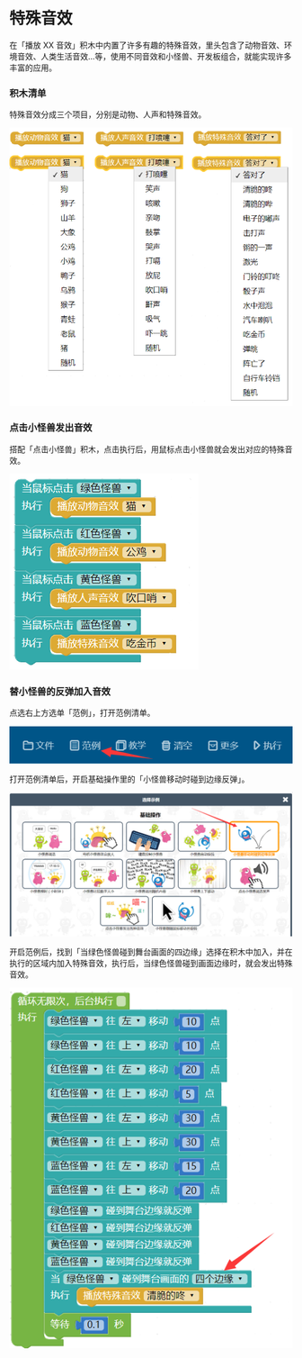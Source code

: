 # 特殊音效

在「播放 XX 音效」积木中内置了许多有趣的特殊音效，里头包含了动物音效、环境音效、人类生活音效...等，使用不同音效和小怪兽、开发板组合，就能实现许多丰富的应用。

### 积木清单

特殊音效分成三个项目，分别是动物、人声和特殊音效。

![](../../../assets/webduino/education_edition/sound/upload_01ae1bf1b04810c7cb106aab9bdabf91.jpg)

### 点击小怪兽发出音效

搭配「点击小怪兽」积木，点击执行后，用鼠标点击小怪兽就会发出对应的特殊音效。

![](../../../assets/webduino/education_edition/sound/upload_f34f3980273799bfb98a1058ece8e423.png)

### 替小怪兽的反弹加入音效

点选右上方选单「范例」，打开范例清单。

![](../../../assets/webduino/education_edition/sound/upload_1010989345dc7e884addd9c63c571e1a.png)

打开范例清单后，开启基础操作里的「小怪兽移动时碰到边缘反弹」。

![](../../../assets/webduino/education_edition/sound/upload_6288679620bdf7de696162aeb65f8e45.png)

开启范例后，找到「当绿色怪兽碰到舞台画面的四边缘」选择在积木中加入，并在执行的区域内加入特殊音效，执行后，当绿色怪兽碰到画面边缘时，就会发出特殊音效。

![](../../../assets/webduino/education_edition/sound/upload_b9ab26b295f96de6e39a2c3e54f09697.png)

